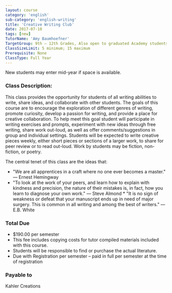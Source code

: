 ```yaml
---
layout: course
category: 'english'
sub-category: 'english-writing'
title: 'Creative Writing Club'
date: 2017-07-10
tags: [new]
TutorName: 'Amy Baumhoefner'
TargetGroup: 9th – 12th Grades, Also open to graduated Academy students with tutor approval
ClassSizeLimit: 5 minimum; 15 maximum
Prerequisite: None
ClassType: Full Year
---
```


New students may enter mid-year if space is available.
### Class Description:
This class provides the opportunity for students of all writing abilities to write, share ideas, and collaborate with other students. The goals of this course are to encourage the exploration of different genres of writing, promote curiosity, develop a passion for writing, and provide a place for creative collaboration. To help meet this goal student will participate in writing exercises and prompts, experiment with new ideas through free writing, share work out-loud, as well as offer comments/suggestions in group and individual settings. Students will be expected to write creative pieces weekly, either short pieces or sections of a larger work, to share for peer review or to read out-loud. Work by students may be fiction, non-fiction, or poetry.The central tenet of this class are the ideas that:*	"We are all apprentices in a craft where no one ever becomes a master."  ― Ernest Hemingway*	"To look at the work of your peers, and learn how to explain with kindness and precision, the nature of their mistakes is, in fact, how you learn to diagnose your own work." ― Steve Almond *	"It is no sign of weakness or defeat that your manuscript ends up in need of major surgery. This is common in all writing and among the best of writers." ― E.B. White

### Total Due
*	$190.00 per semester
*	This fee includes copying costs for tutor compiled materials included with this course.
*	Students will be responsible to find or purchase the actual literature.
*	Due with Registration per semester – paid in full per semester at the time of registration
### Payable to
Kahler Creations
